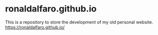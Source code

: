 # ronaldalfaro.github.io

This is a repository to store the development of my old personal website.
https://ronaldalfaro.github.io/
